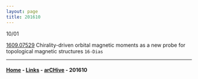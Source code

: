 ```yaml
---
layout: page
title: 201610
---
```



10/01


[1609.07529](https://arxiv.org/abs/1609.07529) Chirality-driven orbital magnetic moments as a new probe for topological magnetic structures `16-Dias`


---


#### [Home](/blog) - [Links](/blog/Links.html) - [arCHive](/blog/arCHive.html) - 201610
